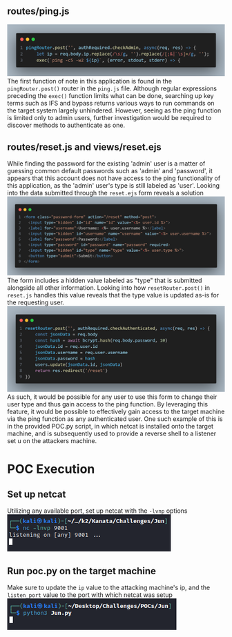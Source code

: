 ## routes/ping.js

![](images/1.png)
The first function of note in this application is found in the `pingRouter.post()` router in the `ping.js` file. Although regular expressions preceding the `exec()` function limits what can be done, searching up key terms such as IFS and bypass returns various ways to run commands on the target system largely unhindered. However, seeing as the ping function is limited only to admin users, further investigation would be required to discover methods to authenticate as one.
## routes/reset.js and views/reset.ejs
While finding the password for the existing 'admin' user is a matter of guessing common default passwords such as 'admin' and 'password', it appears that this account does not have access to the ping functionality of this application, as the 'admin' user's type is still labeled as 'user'. Looking into the data submitted through the `reset.ejs` form reveals a solution
![](images/2.png)
The form includes a hidden value labeled as "type" that is submitted alongside all other information. Looking into how `resetRouter.post()` in `reset.js` handles this value reveals that the type value is updated as-is for the requesting user.
![](images/3.png)
As such, it would be possible for any user to use this form to change their user type and thus gain access to the ping function.
By leveraging this feature, it would be possible to effectively gain access to the target machine via the ping function as any authenticated user.
One such example of this is in the provided POC.py script, in which netcat is installed onto the target machine, and is subsequently used to provide a reverse shell to a listener set u on the attackers machine.
# POC Execution
## Set up netcat
Utilizing any available port, set up netcat with the `-lvnp` options
![](images/4.png)
## Run poc.py on the target machine
Make sure to update the `ip` value to the attacking machine's ip, and the `listen_port` value to the port with which netcat was setup
![](images/5.png)

